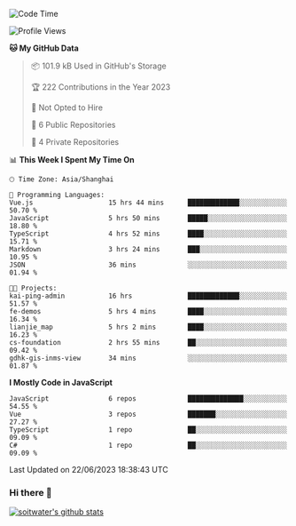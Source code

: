 <!--START_SECTION:waka-->
![Code Time](http://img.shields.io/badge/Code%20Time-2%2C156%20hrs%2056%20mins-blue)

![Profile Views](http://img.shields.io/badge/Profile%20Views-0-blue)

**🐱 My GitHub Data** 

> 📦 101.9 kB Used in GitHub's Storage 
 > 
> 🏆 222 Contributions in the Year 2023
 > 
> 🚫 Not Opted to Hire
 > 
> 📜 6 Public Repositories 
 > 
> 🔑 4 Private Repositories 
 > 
📊 **This Week I Spent My Time On** 

```text
🕑︎ Time Zone: Asia/Shanghai

💬 Programming Languages: 
Vue.js                   15 hrs 44 mins      █████████████░░░░░░░░░░░░   50.70 % 
JavaScript               5 hrs 50 mins       █████░░░░░░░░░░░░░░░░░░░░   18.80 % 
TypeScript               4 hrs 52 mins       ████░░░░░░░░░░░░░░░░░░░░░   15.71 % 
Markdown                 3 hrs 24 mins       ███░░░░░░░░░░░░░░░░░░░░░░   10.95 % 
JSON                     36 mins             ░░░░░░░░░░░░░░░░░░░░░░░░░   01.94 % 

🐱‍💻 Projects: 
kai-ping-admin           16 hrs              █████████████░░░░░░░░░░░░   51.57 % 
fe-demos                 5 hrs 4 mins        ████░░░░░░░░░░░░░░░░░░░░░   16.34 % 
lianjie_map              5 hrs 2 mins        ████░░░░░░░░░░░░░░░░░░░░░   16.23 % 
cs-foundation            2 hrs 55 mins       ██░░░░░░░░░░░░░░░░░░░░░░░   09.42 % 
gdhk-gis-inms-view       34 mins             ░░░░░░░░░░░░░░░░░░░░░░░░░   01.87 % 
```

**I Mostly Code in JavaScript** 

```text
JavaScript               6 repos             ██████████████░░░░░░░░░░░   54.55 % 
Vue                      3 repos             ███████░░░░░░░░░░░░░░░░░░   27.27 % 
TypeScript               1 repo              ██░░░░░░░░░░░░░░░░░░░░░░░   09.09 % 
C#                       1 repo              ██░░░░░░░░░░░░░░░░░░░░░░░   09.09 % 
```




 Last Updated on 22/06/2023 18:38:43 UTC
<!--END_SECTION:waka-->

### Hi there 👋
[![soitwater's github stats](https://github-readme-stats.vercel.app/api?username=soitwater)](https://github.com/soitwater/github-readme-stats)
